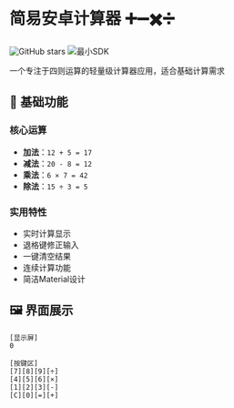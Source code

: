 # 简易安卓计算器 ➕➖✖️➗

![GitHub stars](https://img.shields.io/badge/版本-1.0.0-green)
![最小SDK](https://img.shields.io/badge/Android-5.0%2B-blue)

一个专注于四则运算的轻量级计算器应用，适合基础计算需求

## 📱 基础功能

### 核心运算
- **加法**：`12 + 5 = 17`
- **减法**：`20 - 8 = 12`
- **乘法**：`6 × 7 = 42`
- **除法**：`15 ÷ 3 = 5`

### 实用特性
- 实时计算显示
- 退格键修正输入
- 一键清空结果
- 连续计算功能
- 简洁Material设计

## 🖼️ 界面展示
```plaintext
[显示屏]
0

[按键区]
[7][8][9][÷]
[4][5][6][×]
[1][2][3][-]
[C][0][=][+]